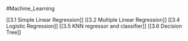 #Machine_Learning 

[[3.1 Simple Linear Regression]]
[[3.2 Multiple Linear Regression]]
[[3.4 Logistic Regression]]
[[3.5 KNN regressor and classifier]]
[[3.6 Decision Tree]]
